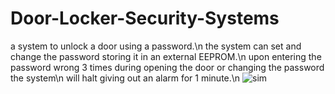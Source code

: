 # Door-Locker-Security-Systems
a system to unlock a door using a password.\n
the system can set and change the password storing it in an external EEPROM.\n
upon entering the password wrong 3 times during opening the door or changing the password the system\n
will halt giving out an alarm for 1 minute.\n
![sim](https://github.com/mohamed-hossam1000/Door-Locker-Security-Systems/assets/87417559/bf30dc4d-09b9-4d18-a669-6df8017445d6)

